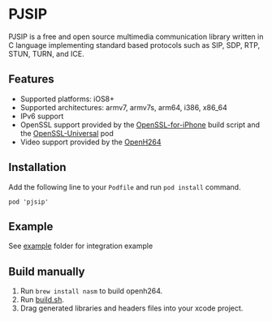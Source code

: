 
# PJSIP

PJSIP is a free and open source multimedia communication library written in C language implementing standard based protocols such as SIP, SDP, RTP, STUN, TURN, and ICE.

## Features

- Supported platforms: iOS8+
- Supported architectures: armv7, armv7s, arm64, i386, x86_64
- IPv6 support
- OpenSSL support provided by the [OpenSSL-for-iPhone](https://github.com/x2on/OpenSSL-for-iPhone) build script and the [OpenSSL-Universal](https://github.com/krzyzanowskim/OpenSSL) pod
- Video support provided by the [OpenH264](https://github.com/cisco/openh264)

## Installation

Add the following line to your `Podfile` and run `pod install` command.

```
pod 'pjsip'
```

## Example

See [example](example/ipjsystest) folder for integration example

## Build manually

1. Run `brew install nasm` to build openh264.
1. Run [build.sh](build.sh).
2. Drag generated libraries and headers files into your xcode project.


